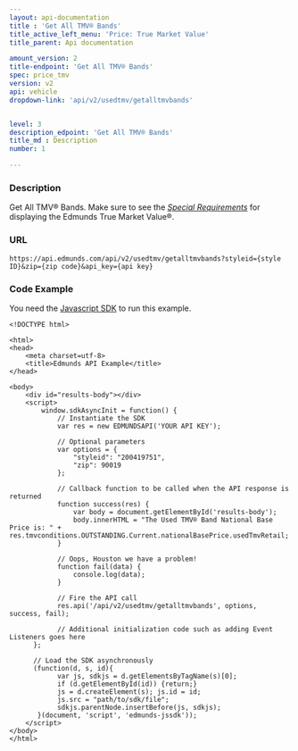 ```yaml
---
layout: api-documentation
title : 'Get All TMV® Bands'
title_active_left_menu: 'Price: True Market Value'
title_parent: Api documentation

amount_version: 2
title-endpoint: 'Get All TMV® Bands'
spec: price_tmv
version: v2
api: vehicle
dropdown-link: 'api/v2/usedtmv/getalltmvbands'


level: 3
description_edpoint: 'Get All TMV® Bands'
title_md : Description
number: 1

---
```


### Description

Get All TMV® Bands.
Make sure to see the [*Special Requirements*](/api-documentation/vehicle/price_tmv/v2/) for displaying the Edmunds True Market Value®.

### URL

	https://api.edmunds.com/api/v2/usedtmv/getalltmvbands?styleid={style ID}&zip={zip code}&api_key={api key}
	
### Code Example

You need the [Javascript SDK](https://github.com/EdmundsAPI/edmunds-javascript-sdk) to run this example.

	<!DOCTYPE html>

	<html>
	<head>
		<meta charset=utf-8>
		<title>Edmunds API Example</title>
	</head>

	<body>
		<div id="results-body"></div>
		<script>
		  	window.sdkAsyncInit = function() {
		    	// Instantiate the SDK
				var res = new EDMUNDSAPI('YOUR API KEY');

				// Optional parameters
				var options = {
					"styleid": "200419751",
					"zip": 90019
				};

				// Callback function to be called when the API response is returned
				function success(res) {
					var body = document.getElementById('results-body');
					body.innerHTML = "The Used TMV® Band National Base Price is: " + res.tmvconditions.OUTSTANDING.Current.nationalBasePrice.usedTmvRetail;
				}

				// Oops, Houston we have a problem!
				function fail(data) {
					console.log(data);
				}

				// Fire the API call
				res.api('/api/v2/usedtmv/getalltmvbands', options, success, fail);

			    // Additional initialization code such as adding Event Listeners goes here
		  };

		  // Load the SDK asynchronously
		  (function(d, s, id){
		     	var js, sdkjs = d.getElementsByTagName(s)[0];
		     	if (d.getElementById(id)) {return;}
		     	js = d.createElement(s); js.id = id;
		     	js.src = "path/to/sdk/file";
		     	sdkjs.parentNode.insertBefore(js, sdkjs);
		   }(document, 'script', 'edmunds-jssdk'));
		</script>
	</body>
	</html>

